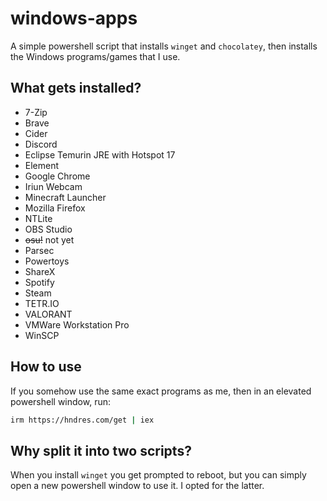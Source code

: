 # windows-apps

A simple powershell script that installs `winget` and `chocolatey`, then installs the Windows programs/games that I use.

## What gets installed?

* 7-Zip
* Brave
* Cider
* Discord
* Eclipse Temurin JRE with Hotspot 17
* Element
* Google Chrome
* Iriun Webcam
* Minecraft Launcher
* Mozilla Firefox
* NTLite
* OBS Studio
* ~~osu!~~ not yet
* Parsec
* Powertoys
* ShareX
* Spotify
* Steam
* TETR.IO
* VALORANT
* VMWare Workstation Pro
* WinSCP

## How to use

If you somehow use the same exact programs as me, then in an elevated powershell window, run:

```bash
irm https://hndres.com/get | iex
```

## Why split it into two scripts?

When you install `winget` you get prompted to reboot, but you can simply open a new powershell window to use it. I opted for the latter.


